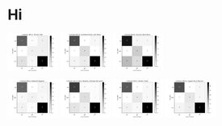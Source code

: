 # Hi
<p float="center">
  <img src="/Code/Data-Analysis/Pre-Processed_Output/Pre_DecisionTree.png" width="100" />
  <img src="/Code/Data-Analysis/Pre-Processed_Output/Pre_EnsembleM.png" width="100" />
  <img src="/Code/Data-Analysis/Pre-Processed_Output/Pre_GaussianN.png" width="100" />
</p>
<p float="left">
  <img src="/Code/Data-Analysis/Pre-Processed_Output/Pre_K-Nearest.png" width="100" />
  <img src="/Code/Data-Analysis/Pre-Processed_Output/Pre_NeuralN.png" width="100" />
  <img src="/Code/Data-Analysis/Pre-Processed_Output/Pre_RandomF.png" width="100" />
  <img src="/Code/Data-Analysis/Pre-Processed_Output/Pre_SVM.png" width="100" />
</p>
